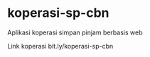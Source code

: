 # koperasi-sp-cbn
Aplikasi koperasi simpan pinjam berbasis web

Link koperasi bit.ly/koperasi-sp-cbn
